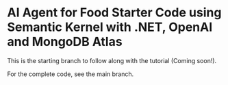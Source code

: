 # AI Agent for Food Starter Code using Semantic Kernel with .NET, OpenAI and MongoDB Atlas

This is the starting branch to follow along with the tutorial (Coming soon!).

For the complete code, see the main branch.
